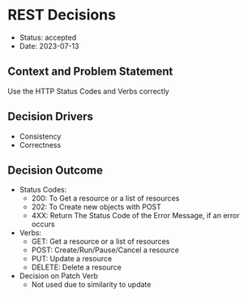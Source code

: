 # REST Decisions

* Status:  accepted
* Date: 2023-07-13 <!-- optional -->

## Context and Problem Statement

Use the HTTP Status Codes and Verbs correctly

## Decision Drivers <!-- optional -->

* Consistency
* Correctness

## Decision Outcome

* Status Codes:
    * 200: To Get a resource or a list of resources
    * 202: To Create new objects with POST
    * 4XX: Return The Status Code of the Error Message, if an error occurs
* Verbs:
    * GET: Get a resource or a list of resources
    * POST: Create/Run/Pause/Cancel a resource
    * PUT: Update a resource
    * DELETE: Delete a resource
* Decision on Patch Verb
    * Not used due to similarity to update

<!-- markdownlint-disable-file MD013 -->
